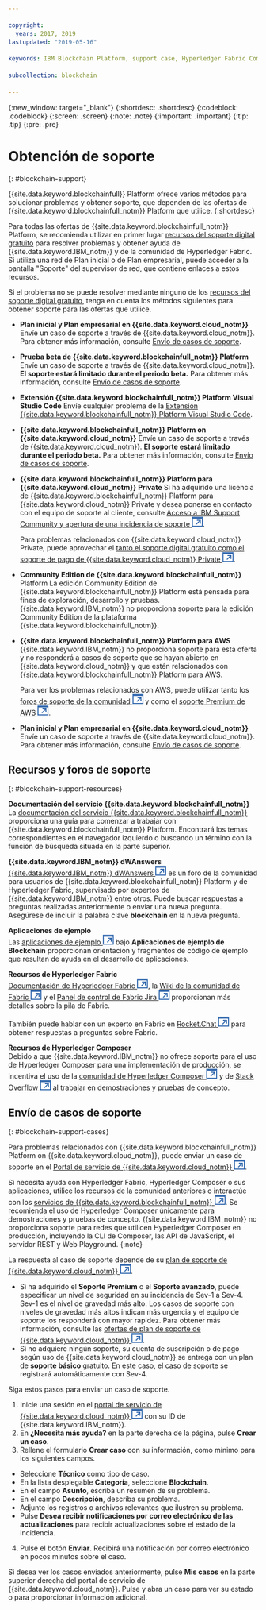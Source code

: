 ```yaml
---

copyright:
  years: 2017, 2019
lastupdated: "2019-05-16"

keywords: IBM Blockchain Platform, support case, Hyperledger Fabric Community, Cloud tickets, Rocket Chat, dWAnswers

subcollection: blockchain

---
```


{:new_window: target="_blank"}
{:shortdesc: .shortdesc}
{:codeblock: .codeblock}
{:screen: .screen}
{:note: .note}
{:important: .important}
{:tip: .tip}
{:pre: .pre}

# Obtención de soporte
{: #blockchain-support}

{{site.data.keyword.blockchainfull}} Platform ofrece varios métodos para solucionar problemas y obtener soporte, que dependen de las ofertas de {{site.data.keyword.blockchainfull_notm}} Platform que utilice.
{:shortdesc}

Para todas las ofertas de {{site.data.keyword.blockchainfull_notm}} Platform, se recomienda utilizar en primer lugar [recursos del soporte digital gratuito](/docs/services/blockchain/ibmblockchain_support.html#blockchain-support-resources) para resolver problemas y obtener ayuda de {{site.data.keyword.IBM_notm}} y de la comunidad de Hyperledger Fabric. Si utiliza una red de Plan inicial o de Plan empresarial, puede acceder a la pantalla "Soporte" del supervisor de red, que contiene enlaces a estos recursos.

Si el problema no se puede resolver mediante ninguno de los [recursos del soporte digital gratuito](/docs/services/blockchain/ibmblockchain_support.html#blockchain-support-resources), tenga en cuenta los métodos siguientes para obtener soporte para las ofertas que utilice.

- **Plan inicial y Plan empresarial en {{site.data.keyword.cloud_notm}}**
  Envíe un caso de soporte a través de {{site.data.keyword.cloud_notm}}. Para obtener más información, consulte
[Envío de casos de soporte](/docs/services/blockchain/ibmblockchain_support.html#blockchain-support-cases).

- **Prueba beta de {{site.data.keyword.blockchainfull_notm}} Platform**
  Envíe un caso de soporte a través de {{site.data.keyword.cloud_notm}}. **El soporte estará limitado durante el periodo beta.** Para obtener más información, consulte [Envío de casos de soporte](/docs/services/blockchain/ibmblockchain_support.html#blockchain-support-cases).

- **Extensión {{site.data.keyword.blockchainfull_notm}} Platform Visual Studio Code**
    Envíe cualquier problema de la [Extensión {{site.data.keyword.blockchainfull_notm}} Platform Visual Studio Code](https://github.com/IBM-Blockchain/blockchain-vscode-extension/issues "Extensión {{site.data.keyword.blockchainfull_notm}} Platform Visual Studio Code").

- **{{site.data.keyword.blockchainfull_notm}} Platform on {{site.data.keyword.cloud_notm}}**
  Envíe un caso de soporte a través de {{site.data.keyword.cloud_notm}}. **El soporte estará limitado durante el periodo beta.** Para obtener más información, consulte [Envío de casos de soporte](/docs/services/blockchain/ibmblockchain_support.html#blockchain-support-cases).

- **{{site.data.keyword.blockchainfull_notm}} Platform para {{site.data.keyword.cloud_notm}} Private**
  Si ha adquirido una licencia de {{site.data.keyword.blockchainfull_notm}} Platform para {{site.data.keyword.cloud_notm}} Private y desea ponerse en contacto con el equipo de soporte al cliente, consulte [Acceso a IBM Support Community y apertura de una incidencia de soporte ![Icono de enlace externo](images/external_link.svg "Icono de enlace externo")](http://www.ibm.com/support/docview.wss?uid=ibm10740041 "Soporte de {{site.data.keyword.blockchainfull_notm}} Platform para {{site.data.keyword.cloud_notm}} Private").

  Para problemas relacionados con {{site.data.keyword.cloud_notm}} Private, puede aprovechar el [tanto el soporte digital gratuito como el soporte de pago de {{site.data.keyword.cloud_notm}} Private ![Icono de enlace externo](images/external_link.svg "Icono de enlace externo")](https://www.ibm.com/developerworks/community/blogs/fe25b4ef-ea6a-4d86-a629-6f87ccf4649e/entry/Learn_more_about_IBM_Cloud_Private_Support?lang=en_us "Soporte de IBM Cloud privado").

- **Community Edition de {{site.data.keyword.blockchainfull_notm}}** Platform
  La edición Community Edition de {{site.data.keyword.blockchainfull_notm}} Platform está pensada para fines de exploración, desarrollo y pruebas. {{site.data.keyword.IBM_notm}} no proporciona soporte para la edición Community Edition de la plataforma {{site.data.keyword.blockchainfull_notm}}.

- **{{site.data.keyword.blockchainfull_notm}} Platform para AWS**
  {{site.data.keyword.IBM_notm}} no proporciona soporte para esta oferta y no responderá a casos de soporte que se hayan abierto en {{site.data.keyword.cloud_notm}} y que estén relacionados con {{site.data.keyword.blockchainfull_notm}} Platform para AWS.

  Para ver los problemas relacionados con AWS, puede utilizar tanto los [foros de soporte de la comunidad ![Icono de enlace externo](images/external_link.svg "Icono de enlace externo")](https://forums.aws.amazon.com/index.jspa "Foros de soporte de la comunidad de AWS") y como el [soporte Premium de AWS ![Icono de enlace externo](images/external_link.svg "Icono de enlace externo")](https://aws.amazon.com/premiumsupport/ "soporte Premium de AWS").

- **Plan inicial y Plan empresarial en {{site.data.keyword.cloud_notm}}**
  Envíe un caso de soporte a través de {{site.data.keyword.cloud_notm}}. Para obtener más información, consulte [Envío de casos de soporte](/docs/services/blockchain/ibmblockchain_support.html#blockchain-support-cases).


## Recursos y foros de soporte
{: #blockchain-support-resources}

**Documentación del servicio {{site.data.keyword.blockchainfull_notm}}**
  La [documentación del servicio {{site.data.keyword.blockchainfull_notm}}](/docs/services/blockchain/index.html#get-started-ibp) proporciona una guía para comenzar a trabajar con {{site.data.keyword.blockchainfull_notm}} Platform. Encontrará los temas correspondientes en el navegador izquierdo o buscando un término con la función de búsqueda situada en la parte superior.

**{{site.data.keyword.IBM_notm}} dWAnswers**  
  [{{site.data.keyword.IBM_notm}} dWAnswers ![Icono de enlace externo](images/external_link.svg "Icono de enlace externo")](https://developer.ibm.com/answers/smartspace/blockchain/index.html "Preguntas y respuestas en el espacio de Blockchain") es un foro de la comunidad para usuarios de {{site.data.keyword.blockchainfull_notm}} Platform y de Hyperledger Fabric, supervisado por expertos de {{site.data.keyword.IBM_notm}} entre otros. Puede buscar respuestas a preguntas realizadas anteriormente o enviar una nueva pregunta. Asegúrese de incluir la palabra clave **blockchain** en la nueva pregunta.

**Aplicaciones de ejemplo**  
  Las [aplicaciones de ejemplo ![Icono de enlace externo](images/external_link.svg "Icono de enlace externo")](https://github.com/ibm-blockchain "Aplicaciones de ejemplo de IBM Blockchain") bajo **Aplicaciones de ejemplo de Blockchain** proporcionan orientación y fragmentos de código de ejemplo que resultan de ayuda en el desarrollo de aplicaciones.

**Recursos de Hyperledger Fabric**  
  [Documentación de Hyperledger Fabric ![Icono de enlace externo](images/external_link.svg "Icono de enlace externo")](https://hyperledger-fabric.readthedocs.io/en/release-1.4/ "Hyperledger Fabric"), la [Wiki de la comunidad de Fabric ![Icono de enlace externo](images/external_link.svg "Icono de enlace externo")](https://wiki.hyperledger.org/display/fabric "Wiki de la comunidad de Fabric") y el [Panel de control de Fabric Jira ![Icono de enlace externo](images/external_link.svg "Icono de enlace externo")](https://jira.hyperledger.org/secure/Dashboard.jspa?selectPageId=10104 "Panel de control de Fabric Jira") proporcionan más detalles sobre la pila de Fabric.

  También puede hablar con un experto en Fabric en [Rocket.Chat ![Icono de enlace externo](images/external_link.svg "Icono de enlace externo")](https://chat.hyperledger.org/channel/fabric "Canal Rocket.Chat de Fabric") para obtener respuestas a preguntas sobre Fabric.

**Recursos de Hyperledger Composer**  
Debido a que {{site.data.keyword.IBM_notm}} no ofrece soporte para el uso de Hyperledger Composer para una implementación de producción, se incentiva el uso de la [comunidad de Hyperledger Composer ![Icono de enlace externo](images/external_link.svg "Icono de enlace externo")](https://chat.hyperledger.org/channel/composer "Comunidad de Hyperledger Composer") y de [Stack Overflow ![Icono de enlace externo](images/external_link.svg "Icono de enlace externo")](https://stackoverflow.com/questions/tagged/hyperledger-composer "Preguntas de Stack Overflow etiquetadas con [hyperleder-composer]") al trabajar en demostraciones y pruebas de concepto.

## Envío de casos de soporte
{: #blockchain-support-cases}

Para problemas relacionados con {{site.data.keyword.blockchainfull_notm}} Platform on {{site.data.keyword.cloud_notm}}, puede enviar un caso de soporte en el [Portal de servicio de {{site.data.keyword.cloud_notm}} ![Icono de enlace externo](images/external_link.svg "Icono de enlace externo")](https://cloud.ibm.com/unifiedsupport/supportcenter "Soporte").

Si necesita ayuda con Hyperledger Fabric, Hyperledger Composer o sus aplicaciones, utilice los recursos de la comunidad anteriores o interactúe con los [servicios de {{site.data.keyword.blockchainfull_notm}} ![Icono de enlace externo](images/external_link.svg "Icono de enlace externo")](https://www.ibm.com/blockchain/services "Convertir su estrategia de blockchain en resultados empresariales con servicios de {{site.data.keyword.blockchainfull_notm}}"). Se recomienda el uso de Hyperledger Composer únicamente para demostraciones y pruebas de concepto. {{site.data.keyword.IBM_notm}} no proporciona soporte para redes que utilicen Hyperledger Composer en producción, incluyendo la CLI de Composer, las API de JavaScript, el servidor REST y Web Playground.
{:note}

La respuesta al caso de soporte depende de su [plan de soporte de {{site.data.keyword.cloud_notm}} ![Icono de enlace externo](images/external_link.svg "Icono de enlace externo")](https://cloud.ibm.com/docs/get-support/index.html#support-plans "Planes de soporte").

- Si ha adquirido el **Soporte Premium** o el **Soporte avanzado**, puede especificar un nivel de seguridad en su incidencia de Sev-1 a Sev-4. Sev-1 es el nivel de gravedad más alto. Los casos de soporte con niveles de gravedad más altos indican más urgencia y el equipo de soporte los responderá con mayor rapidez. Para obtener más información, consulte las [ofertas de plan de soporte de {{site.data.keyword.cloud_notm}} ![Icono de enlace externo](images/external_link.svg "Icono de enlace externo")](https://cloud.ibm.com/docs/get-support/index.html#support-plans "Planes de soporte").  
- Si no adquiere ningún soporte, su cuenta de suscripción o de pago según uso de {{site.data.keyword.cloud_notm}} se entrega con un plan de **soporte básico** gratuito. En este caso, el caso de soporte se registrará automáticamente con Sev-4.
<!--
**Beta offerings** are provided with more limited support than Generally Available releases.
- Support cases are registered with a lower severity level, usually Sev-4 or Sev-3.
- Support is provided on a 5x24 basis. No weekend support is provided.
- For more information, see [{{site.data.keyword.cloud_notm}} support for Beta services](https://cloud.ibm.com/docs/get-support/servicessupport.html#support-different-services "{{site.data.keyword.IBM_notm}} Beta service").
-->
Siga estos pasos para enviar un caso de soporte.

1. Inicie una sesión en el [portal de servicio de {{site.data.keyword.cloud_notm}} ![Icono de enlace externo](images/external_link.svg "Icono de enlace externo")](https://cloud.ibm.com/unifiedsupport/supportcenter "Soporte") con su ID de {{site.data.keyword.IBM_notm}}.
2. En **¿Necesita más ayuda?** en la parte derecha de la página, pulse **Crear un caso**.
3. Rellene el formulario **Crear caso** con su información, como mínimo para los siguientes campos.
  - Seleccione **Técnico** como tipo de caso.
  - En la lista desplegable **Categoría**, seleccione **Blockchain**.
  - En el campo **Asunto**, escriba un resumen de su problema.
  - En el campo **Descripción**, describa su problema.
  - Adjunte los registros o archivos relevantes que ilustren su problema.
  - Pulse **Desea recibir notificaciones por correo electrónico de las actualizaciones** para recibir actualizaciones sobre el estado de la incidencia.
4. Pulse el botón **Enviar**.  Recibirá una notificación por correo electrónico en pocos minutos sobre el caso.

Si desea ver los casos enviados anteriormente, pulse **Mis casos** en la parte superior derecha del portal de servicio de {{site.data.keyword.cloud_notm}}. Pulse y abra un caso para ver su estado o para proporcionar información adicional.
